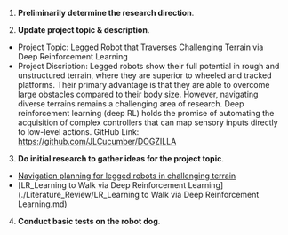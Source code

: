 1. **Preliminarily determine the research direction**.

2. **Update project topic & description**.
  - Project Topic: Legged Robot that Traverses Challenging Terrain via Deep Reinforcement Learning
  - Project Discription: 
      Legged robots show their full potential in rough and unstructured terrain, where they are superior to wheeled and tracked platforms. Their primary advantage is that they are able to overcome large obstacles compared to their body size. However, navigating diverse terrains remains a challenging area of research. Deep reinforcement learning (deep RL) holds the promise of automating the acquisition of complex controllers that can map sensory inputs directly to low-level actions. GitHub Link: https://github.com/JLCucumber/DOGZILLA

3. **Do initial research to gather ideas for the project topic**.
  - [Navigation planning for legged robots in challenging terrain](./Literature_Review/Navigationplanningforleggedrobotsinchallengingterrain.md)
  - [LR_Learning to Walk via Deep Reinforcement Learning](./Literature_Review/LR_Learning to Walk via Deep Reinforcement Learning.md) 

4. **Conduct basic tests on the robot dog**.


